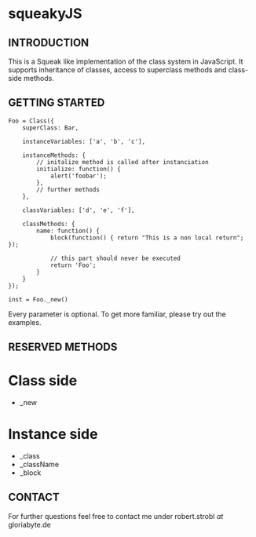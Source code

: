 # squeakyJS

## INTRODUCTION

This is a Squeak like implementation of the class system in JavaScript.
It supports inheritance of classes, access to superclass methods and
class-side methods.

## GETTING STARTED

	Foo = Class({
		superClass: Bar,

		instanceVariables: ['a', 'b', 'c'],

		instanceMethods: {
			// initalize method is called after instanciation
			initialize: function() {
				alert('foobar');
			},
			// further methods
		},

		classVariables: ['d', 'e', 'f'],

		classMethods: {
			name: function() {
				block(function() { return "This is a non local return"; });
				
				// this part should never be executed
				return 'Foo';
			}
		}
	});

	inst = Foo._new()


Every parameter is optional. To get more familiar, please try out
the examples.

## RESERVED METHODS

# Class side
- _new

# Instance side
- _class
- _className
- _block

## CONTACT

For further questions feel free to contact me under
robert.strobl _at_ gloriabyte.de